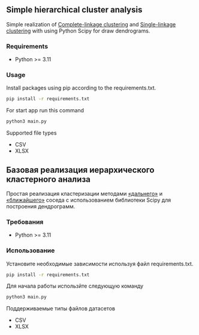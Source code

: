## Simple hierarchical cluster analysis

Simple realization of [Complete-linkage clustering][1] and [Single-linkage clustering][2] with using Python Scipy for draw dendrograms.

### Requirements

- Python >= 3.11

[1]: https://en.wikipedia.org/wiki/Complete-linkage_clustering
[2]: https://en.wikipedia.org/wiki/Single-linkage_clustering

### Usage

Install packages using pip according to the requirements.txt.

```bash
pip install -r requirements.txt
```

For start app run this command

```bash
python3 main.py
```

Supported file types

- CSV
- XLSX

## Базовая реализация иерархического кластерного анализа

Простая реализация кластеризации методами [«дальнего»][1] и [«ближайшего»][2] соседа с использованием библиотеки Scipy для построения дендрограмм.

### Требования

- Python >= 3.11

[1]: https://en.wikipedia.org/wiki/Complete-linkage_clustering
[2]: https://en.wikipedia.org/wiki/Single-linkage_clustering

### Использование

Установите необходимые зависимости используя файл requirements.txt.

```bash
pip install -r requirements.txt
```

Для начала работы использйте следующую команду

```bash
python3 main.py
```

Поддерживаемые типы файлов датасетов

- CSV
- XLSX
